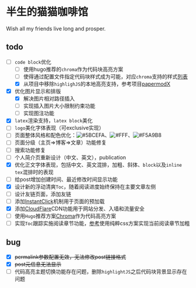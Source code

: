 # 半生的猫猫咖啡馆

Wish all my friends live long and prosper.

## todo

- [ ] `code block`优化
  - [ ] 使用hugo推荐的`chroma`作为代码块高亮方案
  - [ ] 使得通过配置文件指定代码块样式成为可能，对应`chroma`支持的样式[列表](https://xyproto.github.io/splash/docs/all.html)
  - [x] 从项目中移除`highlighJS`的本地高亮支持，参考项目[papermodX](https://github.com/reorx/hugo-PaperModX)
  
- [x] 优化图片显示和排版
  - [x] 解决图片相对路径插入
  - [ ] 实现插入图片大小限制约束功能
  - [ ] 实现图注功能
- [x] `latex`渲染支持，`latex block`美化
- [ ] `logo`美化字体表现（可exclusive实现）
- [ ] 页面整体风格和配色优化：![#5BCEFA](https://placehold.co/15x15/5BCEFA/5BCEFA.png)、![#FFF](https://placehold.co/15x15/FFF/FFF.png)、![#F5A9B8](https://placehold.co/15x15/F5A9B8/F5A9B8.png)
- [ ] 页面分级（主页=>博客=>文章）功能修复
- [ ] 搜索功能修复
- [ ] 个人简介页重新设计（中文、英文），publication
- [x] 优化正文字体表现，包括中文、英文混排，加粗、斜体、`block`以及`inline tex`混排时的表现
- [ ] 给post增加创建时间、最近修改时间显示功能
- [x] 设计新的浮动清爽`Toc`，随着阅读进度始终保持在主要文章左侧
- [ ] 设计友链页面，添加友链
- [ ] 添加[InstantClick](http://instantclick.io/)机制用于页面的预加载
- [x] 添加[CloudFlare](https://www.cloudflare.com/)CDN功能用于网站分发、入墙和流量安全
- [ ] 使用`Hugo`推荐方案[Chroma](https://gohugo.io/content-management/syntax-highlighting)作为代码高亮方案
- [ ] 实现`Toc`跟踪实施阅读章节功能，[参考](https://www.bram.us/2020/01/10/smooth-scrolling-sticky-scrollspy-navigation/)使用纯粹css方案实现当前阅读章节加粗

## bug

- [x] ~~permalink参数配置无效，无法修改post链接格式~~
- [x] ~~post元信息无法显示~~
- [ ] 代码高亮主题切换功能存在问题，删除`highlightJS`之后代码块背景显示存在问题